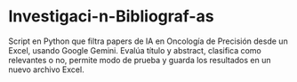 # Investigaci-n-Bibliograf-as
Script en Python que filtra papers de IA en Oncología de Precisión desde un Excel, usando Google Gemini. Evalúa título y abstract, clasifica como relevantes o no, permite modo de prueba y guarda los resultados en un nuevo archivo Excel.
